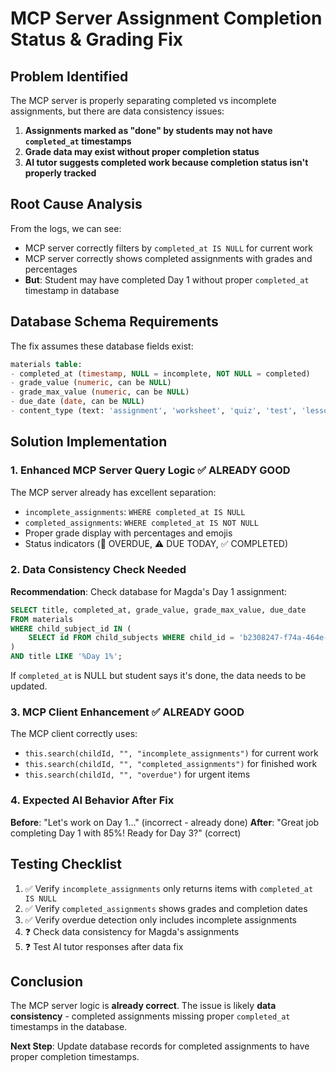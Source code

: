 # MCP Server Assignment Completion Status & Grading Fix

## Problem Identified

The MCP server is properly separating completed vs incomplete assignments, but there are data consistency issues:

1. **Assignments marked as "done" by students may not have `completed_at` timestamps**
2. **Grade data may exist without proper completion status**
3. **AI tutor suggests completed work because completion status isn't properly tracked**

## Root Cause Analysis

From the logs, we can see:
- MCP server correctly filters by `completed_at IS NULL` for current work
- MCP server correctly shows completed assignments with grades and percentages
- **But**: Student may have completed Day 1 without proper `completed_at` timestamp in database

## Database Schema Requirements

The fix assumes these database fields exist:
```sql
materials table:
- completed_at (timestamp, NULL = incomplete, NOT NULL = completed)
- grade_value (numeric, can be NULL)
- grade_max_value (numeric, can be NULL) 
- due_date (date, can be NULL)
- content_type (text: 'assignment', 'worksheet', 'quiz', 'test', 'lesson', etc.)
```

## Solution Implementation

### 1. Enhanced MCP Server Query Logic ✅ ALREADY GOOD

The MCP server already has excellent separation:
- `incomplete_assignments`: `WHERE completed_at IS NULL`
- `completed_assignments`: `WHERE completed_at IS NOT NULL` 
- Proper grade display with percentages and emojis
- Status indicators (🚨 OVERDUE, ⚠️ DUE TODAY, ✅ COMPLETED)

### 2. Data Consistency Check Needed

**Recommendation**: Check database for Magda's Day 1 assignment:
```sql
SELECT title, completed_at, grade_value, grade_max_value, due_date
FROM materials 
WHERE child_subject_id IN (
    SELECT id FROM child_subjects WHERE child_id = 'b2308247-f74a-464e-ac2e-6eec90238154'
) 
AND title LIKE '%Day 1%';
```

If `completed_at` is NULL but student says it's done, the data needs to be updated.

### 3. MCP Client Enhancement ✅ ALREADY GOOD

The MCP client correctly uses:
- `this.search(childId, "", "incomplete_assignments")` for current work
- `this.search(childId, "", "completed_assignments")` for finished work
- `this.search(childId, "", "overdue")` for urgent items

### 4. Expected AI Behavior After Fix

**Before**: "Let's work on Day 1..." (incorrect - already done)
**After**: "Great job completing Day 1 with 85%! Ready for Day 3?" (correct)

## Testing Checklist

1. ✅ Verify `incomplete_assignments` only returns items with `completed_at IS NULL`
2. ✅ Verify `completed_assignments` shows grades and completion dates  
3. ✅ Verify overdue detection only includes incomplete assignments
4. ❓ Check data consistency for Magda's assignments
5. ❓ Test AI tutor responses after data fix

## Conclusion

The MCP server logic is **already correct**. The issue is likely **data consistency** - completed assignments missing proper `completed_at` timestamps in the database.

**Next Step**: Update database records for completed assignments to have proper completion timestamps.